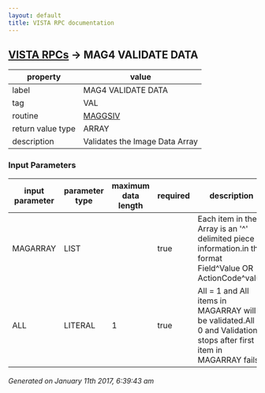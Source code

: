 ```yaml
---
layout: default
title: VISTA RPC documentation
---
```




## [VISTA RPCs](TableOfContent.md) &#8594; MAG4 VALIDATE DATA 

 property | value 
--- | --- 
 label | MAG4 VALIDATE DATA
 tag | VAL
 routine | [MAGGSIV](http://code.osehra.org/dox/Routine_MAGGSIV_source.html)
 return value type | ARRAY
 description | Validates the Image Data Array

### Input Parameters

| input parameter | parameter type | maximum data length | required | description | 
| --- | --- | --- | --- | --- | 
| MAGARRAY | LIST |  | true | Each item in the Array is an '^' delimited piece of information.in the format Field^Value  OR  ActionCode^value | 
| ALL | LITERAL | 1 | true | All = 1 and All items in MAGARRAY will be validated.All = 0 and Validation stops after first item in MAGARRAY fails. | 




 ###### Generated on January 11th 2017, 6:39:43 am